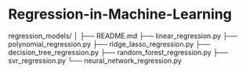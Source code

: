 # Regression-in-Machine-Learning
regression_models/
│
├── README.md
├── linear_regression.py
├── polynomial_regression.py
├── ridge_lasso_regression.py
├── decision_tree_regression.py
├── random_forest_regression.py
├── svr_regression.py
└── neural_network_regression.py
